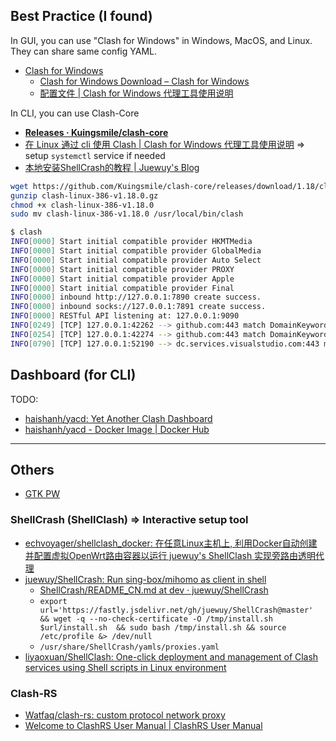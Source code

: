## Best Practice (I found)

In GUI, you can use "Clash for Windows" in Windows, MacOS, and Linux. They can share same config YAML.

- [Clash for Windows](https://www.clashforwindows.net/)
  - [Clash for Windows Download – Clash for Windows](https://www.clashforwindows.net/clash-for-windows-download/)
  - [配置文件 | Clash for Windows 代理工具使用说明](https://docs.gtk.pw/contents/configfile.html#%E6%A0%BC%E5%BC%8F)

In CLI, you can use Clash-Core

- [**Releases · Kuingsmile/clash-core**](https://github.com/Kuingsmile/clash-core/releases)
- [在 Linux 通过 cli 使用 Clash | Clash for Windows 代理工具使用说明](https://docs.gtk.pw/contents/linux/clash-cli.html#%E5%AE%89%E8%A3%85-installation) => setup `systemctl` service if needed
- [本地安装ShellCrash的教程 | Juewuy's Blog](https://juewuy.github.io/bdaz/)

```bash
wget https://github.com/Kuingsmile/clash-core/releases/download/1.18/clash-linux-386-v1.18.0.gz
gunzip clash-linux-386-v1.18.0.gz
chmod +x clash-linux-386-v1.18.0
sudo mv clash-linux-386-v1.18.0 /usr/local/bin/clash
```

```bash
$ clash
INFO[0000] Start initial compatible provider HKMTMedia
INFO[0000] Start initial compatible provider GlobalMedia
INFO[0000] Start initial compatible provider Auto Select
INFO[0000] Start initial compatible provider PROXY
INFO[0000] Start initial compatible provider Apple
INFO[0000] Start initial compatible provider Final
INFO[0000] inbound http://127.0.0.1:7890 create success.
INFO[0000] inbound socks://127.0.0.1:7891 create success.
INFO[0000] RESTful API listening at: 127.0.0.1:9090
INFO[0249] [TCP] 127.0.0.1:42262 --> github.com:443 match DomainKeyword(github) using PROXY[xxx Server]
INFO[0254] [TCP] 127.0.0.1:42274 --> github.com:443 match DomainKeyword(github) using PROXY[yyy Server]
INFO[0790] [TCP] 127.0.0.1:52190 --> dc.services.visualstudio.com:443 match DomainSuffix(visualstudio.com) using DIRECT
```

## Dashboard (for CLI)

TODO:

- [haishanh/yacd: Yet Another Clash Dashboard](https://github.com/haishanh/yacd?tab=readme-ov-file)
- [haishanh/yacd - Docker Image | Docker Hub](https://hub.docker.com/r/haishanh/yacd)

---

## Others

- [GTK PW](https://v2.gtk.pw/#/register?code=z3sgxglj)

### ShellCrash (ShellClash) => Interactive setup tool

- [echvoyager/shellclash_docker: 在任意Linux主机上, 利用Docker自动创建并配置虚拟OpenWrt路由容器以运行 juewuy's ShellClash 实现旁路由透明代理](https://github.com/echvoyager/shellclash_docker)
- [juewuy/ShellCrash: Run sing-box/mihomo as client in shell](https://github.com/juewuy/ShellCrash)
  - [ShellCrash/README_CN.md at dev · juewuy/ShellCrash](https://github.com/juewuy/ShellCrash/blob/dev/README_CN.md)
  - `export url='https://fastly.jsdelivr.net/gh/juewuy/ShellCrash@master' && wget -q --no-check-certificate -O /tmp/install.sh $url/install.sh  && sudo bash /tmp/install.sh && source /etc/profile &> /dev/null`
  - `/usr/share/ShellCrash/yamls/proxies.yaml`
- [liyaoxuan/ShellClash: One-click deployment and management of Clash services using Shell scripts in Linux environment](https://github.com/liyaoxuan/ShellClash)

### Clash-RS

- [Watfaq/clash-rs: custom protocol network proxy](https://github.com/Watfaq/clash-rs)
- [Welcome to ClashRS User Manual | ClashRS User Manual](https://watfaq.gitbook.io/clashrs-user-manual)

